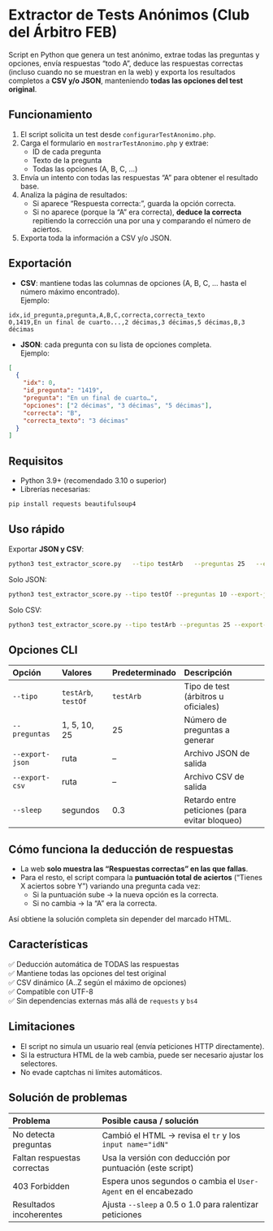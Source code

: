 # Extractor de Tests Anónimos (Club del Árbitro FEB)

Script en Python que genera un test anónimo, extrae todas las preguntas y opciones, envía respuestas “todo A”, deduce las respuestas correctas (incluso cuando no se muestran en la web) y exporta los resultados completos a **CSV y/o JSON**, manteniendo **todas las opciones del test original**.

## Funcionamiento

1. El script solicita un test desde `configurarTestAnonimo.php`.
2. Carga el formulario en `mostrarTestAnonimo.php` y extrae:
   - ID de cada pregunta  
   - Texto de la pregunta  
   - Todas las opciones (A, B, C, …)
3. Envía un intento con todas las respuestas “A” para obtener el resultado base.
4. Analiza la página de resultados:
   - Si aparece “Respuesta correcta:”, guarda la opción correcta.
   - Si no aparece (porque la “A” era correcta), **deduce la correcta** repitiendo la corrección una por una y comparando el número de aciertos.
5. Exporta toda la información a CSV y/o JSON.

## Exportación

- **CSV**: mantiene todas las columnas de opciones (A, B, C, … hasta el número máximo encontrado).  
  Ejemplo:

```csv
idx,id_pregunta,pregunta,A,B,C,correcta,correcta_texto
0,1419,En un final de cuarto...,2 décimas,3 décimas,5 décimas,B,3 décimas
```

- **JSON**: cada pregunta con su lista de opciones completa.  
  Ejemplo:

```json
[
  {
    "idx": 0,
    "id_pregunta": "1419",
    "pregunta": "En un final de cuarto…",
    "opciones": ["2 décimas", "3 décimas", "5 décimas"],
    "correcta": "B",
    "correcta_texto": "3 décimas"
  }
]
```

## Requisitos

- Python 3.9+ (recomendado 3.10 o superior)
- Librerías necesarias:

```bash
pip install requests beautifulsoup4
```

## Uso rápido

Exportar **JSON y CSV**:

```bash
python3 test_extractor_score.py   --tipo testArb   --preguntas 25   --export-json test_con_correcta.json   --export-csv test_con_correcta.csv
```

Solo JSON:

```bash
python3 test_extractor_score.py --tipo testOf --preguntas 10 --export-json test.json
```

Solo CSV:

```bash
python3 test_extractor_score.py --tipo testArb --preguntas 25 --export-csv test.csv
```

## Opciones CLI

| Opción | Valores | Predeterminado | Descripción |
|:--|:--|:--|:--|
| `--tipo` | `testArb`, `testOf` | `testArb` | Tipo de test (árbitros u oficiales) |
| `--preguntas` | 1, 5, 10, 25 | 25 | Número de preguntas a generar |
| `--export-json` | ruta | – | Archivo JSON de salida |
| `--export-csv` | ruta | – | Archivo CSV de salida |
| `--sleep` | segundos | 0.3 | Retardo entre peticiones (para evitar bloqueo) |

## Cómo funciona la deducción de respuestas

- La web **solo muestra las “Respuestas correctas” en las que fallas**.  
- Para el resto, el script compara la **puntuación total de aciertos** (“Tienes X aciertos sobre Y”) variando una pregunta cada vez:
  - Si la puntuación sube → la nueva opción es la correcta.  
  - Si no cambia → la “A” era la correcta.

Así obtiene la solución completa sin depender del marcado HTML.

## Características

✅ Deducción automática de TODAS las respuestas  
✅ Mantiene todas las opciones del test original  
✅ CSV dinámico (A..Z según el máximo de opciones)  
✅ Compatible con UTF-8  
✅ Sin dependencias externas más allá de `requests` y `bs4`  

## Limitaciones

- El script no simula un usuario real (envía peticiones HTTP directamente).  
- Si la estructura HTML de la web cambia, puede ser necesario ajustar los selectores.  
- No evade captchas ni límites automáticos.  

## Solución de problemas

| Problema | Posible causa / solución |
|:--|:--|
| No detecta preguntas | Cambió el HTML → revisa el `tr` y los `input name="idN"` |
| Faltan respuestas correctas | Usa la versión con deducción por puntuación (este script) |
| 403 Forbidden | Espera unos segundos o cambia el `User-Agent` en el encabezado |
| Resultados incoherentes | Ajusta `--sleep` a 0.5 o 1.0 para ralentizar peticiones |
